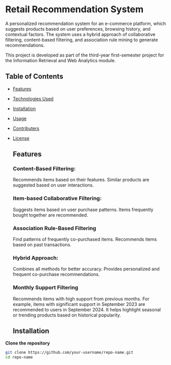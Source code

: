 # Retail Recommendation System

A personalized recommendation system for an e-commerce platform, which suggests products based on user preferences, browsing history, and contextual factors. The system uses a hybrid approach of collaborative filtering, content-based filtering, and association rule mining to generate recommendations.

This project is developed as part of the third-year first-semester project for the Information Retrieval and Web Analytics module.

## Table of Contents

- [Features](#features)
- [Technologies Used](#technologies-used)
- [Installation](#installation)
- [Usage](#usage)
- [Contributers](#contributers)
- [License](#license)

  ## Features

  ### Content-Based Filtering:
  Recommends items based on their features.
  Similar products are suggested based on user interactions.
  ### Item-based Collaborative Filtering:
  Suggests items based on user purchase patterns.
  Items frequently bought together are recommended.
  ### Association Rule-Based Filtering
  Find patterns of frequently co-purchased items.
  Recommends items based on past transactions.
  ### Hybrid Approach:
  Combines all methods for better accuracy.
  Provides personalized and frequent co-purchase recommendations.
  ### Monthly Support Filtering
  Recommends items with high support from previous months.
  For example, items with significant support in September 2023 are recommended to users in September 2024.
  It helps highlight seasonal or trending products based on historical popularity.

  ## Installation

**Clone the repository**
  ```bash
  git clone https://github.com/your-username/repo-name.git
  cd repo-name



  
